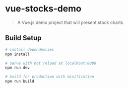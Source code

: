 # vue-stocks-demo

> A Vue.js demo project that will present stock charts

## Build Setup

``` bash
# install dependencies
npm install

# serve with hot reload at localhost:8080
npm run dev

# build for production with minification
npm run build
```

